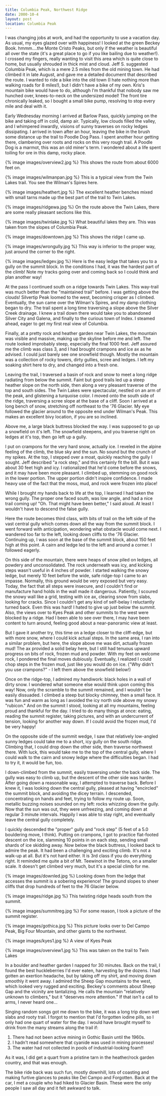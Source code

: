 ```yaml
---
title: Columbia Peak, Northwest Ridge
date: 2000-10-4
layout: post
location: Columbia Peak
---
```


I was changing jobs at work, and had the opportunity to use a vacation
day. As usual, my eyes glazed over with happiness! I looked at the
green Beckey Book. hmmm....the Monte Cristo Peaks, but only if the
weather is beautiful all over the state (it's a great place to go if
you like bailing due to weather!). I crossed my fingers, really
wanting to visit this area which is quite close to home, but usually
shrouded in thick mist and cloud. Jeff S. suggested Columbia Peak,
which is a mere 2.5 miles from the old mining town. He had climbed it
in late August, and gave me a detailed document that described the
route. I wanted to ride a bike into the old town (I hate nothing more
than walking roads for 8 miles!), but I didn't have a bike of my
own. Kris's mountain bike would have to do, although I'm thankful that
nobody saw me hunched over, knees-to-neck on the undersized model! The
front tire chronically leaked, so I bought a small bike pump,
resolving to stop every mile and deal with it.


Early Wednesday morning I arrived at Barlow Pass, quickly jumping on
the bike and taking off in cold, damp air. Typically, low clouds
filled the valley, and I whimpered inwardly, visions of sunny
traverses on rocky ledges dissipating. I arrived in town after an
hour, leaving the bike in the brush some distance up the trail to
Poodle Dog Pass. I spent another hour getting there, clambering over
roots and rocks on this very rough trail. A Poodle Dog is a marmot,
this was an old miner's term. I wondered about a life spent toiling
for ore in this damp, rocky place.



{% image images/overview2.jpg %}
This shows the route from about 6000 feet on.

{% image images/wilmanpan.jpg %}
This is a typical view from the Twin Lakes trail. You see the Wilman's Spires here.

{% image images/heathert.jpg %}
The excellent heather benches mixed with small tarns made up the best part of the trail to Twin Lakes.

{% image images/ridgewa.jpg %}
On the route above the Twin Lakes, there are some really pleasant sections like this.

{% image images/twinlake.jpg %}
What beautiful lakes they are. This was taken from the slopes of Columbia Peak.

{% image images/downtown.jpg %}
This shows the ridge I came up.

{% image images/wrongully.jpg %}
This way is inferior to the proper way, just around the corner to the right.

{% image images/ledgev.jpg %}
Here is the easy ledge that takes you to a gully on the summit block. In the conditions I had, it was the hardest part of the climb! Note my tracks going over and coming back so I could think and plan another way!

At the pass I continued south on a ridge towards Twin Lakes. This way-trail
was much better than the "maintained trail" before. I was getting
above the clouds! Silvertip Peak loomed to the west, becoming crisper as
I climbed. Eventually, the sun came over the Wilman's Spires, and my
damp clothing began to dry. The trail spent a long time traversing
a slope above the Silver Creek drainage. I knew a trail down
there would take you to abandoned Silver City and Galena, and finally
to the curious town of Index. I steamed ahead, eager to get my first
real view of Columbia.


Finally, at a pretty rock and heather garden near Twin Lakes, the mountain was
visible and massive, making up the skyline before me and left. The route looked
improbably steep, especially the final 1000 feet. Jeff assured me the climb was
class 3, and I had brought crampons and ice ax as he advised. I could just
barely see one snowfield though. Mostly the mountain was a collection of rocky
towers, dirty gullies, scree and ledges. I left my soaking shirt here to dry,
and changed into a fresh one.


Leaving the trail, I traversed a basin of rock and snow to meet a long
ridge radiating from below the summit. Faint but good trails led up a
steep heather slope on the north side, then along a very pleasant
traverse of the top and south sides. The Twin Lakes were spectacular,
nestled on an arm of the peak, and glistening a turquoise color. I
moved onto the south side of the ridge, traversing a
scree slope at the base of a cliff. Soon I arrived at a long bench of
snow, stretching off northeast to the '76 Glacier. My eye followed the
glacier around to the opposite end under Wilman's Peak. This makes an
excellent bivy location, if you are so inclined.


Above me, a large black buttress blocked the way. I was supposed to go
up a snowfield on it's left. The snowfield steepens, and you traverse
right on ledges at it's top, then go left up a gully.


I put on crampons for the very hard snow, actually ice. I reveled in the
alpine feeling of the climb, the blue sky and the sun. No sound but
the crunch of my spikes. At the top, I stepped over a moat, quickly
reaching the gully I sought. Jeff described "a rock step," and this
certainly fit the bill. But it was about 30 feet high and icy. I
rationalized that he'd come before the snows, and it may have been
more pleasant. I climbed up, stemming on good rock in the lower
portion. The upper portion didn't inspire confidence. I made heavy use
of the fact that the moss, mud, and rock were frozen into place!


While I brought my hands back to life at the top, I learned I had
taken the wrong gully. The proper one faced south, was low angle, and
had a nice trail coming up! "Oh. That might have been better," I said
aloud. At least I wouldn't have to descend the false gully.


Here the route becomes third class, with bits of trail on the left
side of the vast central gully which comes down all the way from the
summit block. I went forward with anticipation, wondering what
obstacle would come next. I wandered too far to the left, looking down
cliffs to the '76 Glacier. Continuing up, I was soon at the base
of the summit block, about 150 feet high at this point. A cairn and
ledge led to the left and around a corner. I followed eagerly.


On this side of the mountain, there were heaps of snow piled on
ledges, all powdery and unconsolidated. The rock underneath was icy,
and kicking steps wasn't useful in 4 inches of powder. I started
walking the snowy ledge, but merely 10 feet before the wide, safe
ridge-top I came to an impasse. Normally, this ground would be very
exposed but very easy. Today, the fact that all steps were insecure,
and I couldn't find or manufacture hand holds in the wall made it
dangerous. Patiently, I scoured the snowy wall like a grid, testing
with ice ax, clearing snow from slabs, looking for cracks. Since I
couldn't get any kind of self-belay I reluctantly turned back. Even
this was hard! I hated to give up just below the summit. Also, the
views over to Kyes Peak and other summits to the west were blocked by
a ridge. Had I been able to see over there, I may have been content to
turn around, feeling good about a near-panoramic view at least.


But I gave it another try, this time on a ledge closer to the
cliff-edge, but with more snow, where I could kick actual steps. In
the same area, I ran into a similar problem, but here, the slope above
me was dirt, actually frozen mud! The ax provided a solid belay here,
but I still had tenuous upward progress on bits of rock, frozen mud and
powder. With my feet on welcome rock, I pondered the final moves
dubiously. Eventually, I realized I could chop steps in the frozen
mud, just like you would do on ice. ("Why didn't you use crampons?" -
I left them above the snowfield below!)


Once on the ridge-top, I admired my handiwork: black holes in a wall of
dirty snow. I wondered what someone else would think upon coming this
way! Now, only the scramble to the summit remained, and I wouldn't be
easily dissuaded. I climbed a steep but blocky chimney, then a small
face. It was fun and warm as long as I avoided the icy north side
above my snowy "rubicon." And on the summit I stood, looking at all my
mountains, feeling proud and thankful for the day. I tried to do many
things at once: eating, reading the summit register, taking pictures,
and with an undercurrent of tension, looking for another way down. If
I could avoid the frozen mud, I'd be very happy!


On the opposite side of the summit wedge, I saw that relatively
low-angled sunny ledges could take me to a short, icy gully on the
south ridge. Climbing that, I could drop down the other side, then
traverse northwest there. With luck, this would take me to the top of
the central gully, where I could walk to the cairn and snowy ledge
where the difficulties began. I had to try it, it would be fun, too.


I down-climbed from the summit, easily traversing under the back
side. The gully was easy to climb up, but the descent of the other
side was harder. After going down a reasonable way, I
attempted to traverse back. Before I knew it, I was looking down the
central gully, pleased at having "encircled" the summit block, and
avoiding the dicey terrain. I descended, concentrating on hands and
feet, trying to follow my route up. Soon, metallic buzzing noises
sounded on my left: rocks whizzing down the gully. Now that the sun
was out, they were unfreezing, and coming down at regular 3 minute
intervals. Happily I was able to stay right, and eventually leave the
central gully completely.


I quickly descended the "proper" gully and "rock step" (5 feet of a
5.0 bouldering move, I think). Putting on crampons, I got to practice
flat-footed descent on the ice, slamming 10 points in on each step,
sending small shards of ice skidding away. Now below the black
buttress, I looked back to admire the peak. It had been a challenging
and exciting climb. It's not a walk-up at all. But it's not hard
either. It is 3rd class if you do everything right. It reminded me
quite a bit of Mt. Teewinot in the Tetons, on a smaller scale. It
doesn't get climbed very much, but it's a special climb for me.


{% image images/downled.jpg %}
Looking down from the ledge that accesses the summit is a sobering experience! The ground slopes to sheer cliffs that drop hundreds of feet to the 76 Glacier below.

{% image images/ridge.jpg %}
This twisting ridge heads south from the summit.

{% image images/summitreg.jpg %}
For some reason, I took a picture of the summit register.

{% image images/gothica.jpg %}
This picture looks over to Del Campo Peak, Big Four Mountain, and other giants to the northwest.

{% image images/kyes1.jpg %}
A view of Kyes Peak

{% image images/overview1.jpg %}
This was taken on the trail to Twin Lakes

In a boulder and heather garden I napped for 30 minutes. Back on the
trail, I found the best huckleberries I'd ever eaten, harvesting by
the dozens. I had gotten an exertion headache, but by taking off my
shirt, and moving down smoothly it went away. I admired the Sheep Gap
mountains to the west, which looked very rugged and exciting. Beckey's
comments about Sheep Gap and the vicinity are tantalizing. He calls
the mountain "relatively unknown to climbers," but it "deserves more
attention." If that isn't a call to arms, I never heard one...


Singing random songs got me down to the bike, it was a long trip down
wet slabs and rooty trail. I forgot to mention that I'd forgotten
iodine pills, so I only had one quart of water for the day. I would
have brought myself to drink from the many streams along the trail if:


1. There had not been active mining in Gothic Basin until the 1960s.
2. I hadn't read somewhere that cyanide was used in mining processes!
3. The water had not collected in pools of industrial-looking foam!!


As it was, I did get a quart from a pristine tarn in the heather/rock
garden country, and that was enough.


The bike ride back was such fun, mostly downhill, lots of coasting and
making furtive glances to peaks like Del Campo and Forgotten. Back at
the car, I met a couple who had hiked to Glacier Basin. These were the
only people I saw all day and it felt awkward to talk.

